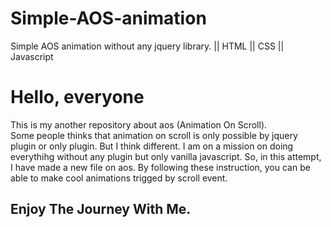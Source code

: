 # Simple-AOS-animation
Simple AOS animation without any jquery library. || HTML || CSS || Javascript
<h1>
  Hello, everyone
</h1>
<p>
  This is my another repository about aos (Animation On Scroll). <br>
  Some people thinks that animation on scroll is only possible by jquery plugin or only plugin. But I think different. I am on a mission on doing everythihg without any plugin but only vanilla javascript. So, in this attempt, I have made a new file on aos. By following these instruction, you can be able to make cool animations trigged by scroll event. <br>
  <h2>Enjoy The Journey With Me.</h2>
</p>
